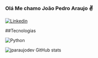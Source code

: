 ### Olá Me chamo João Pedro Araujo ✌️

[![Linkedin](https://img.shields.io/badge/LinkedIn-0077B5?style=for-the-badge&logo=linkedin&logoColor=white)](https://www.linkedin.com/in/jo%C3%A3o-pedro-araujo-328741162/)

##Tecnologias

![Python](https://img.shields.io/badge/Python-3776AB?style=for-the-badge&logo=python&logoColor=white)

![jparaujodev GitHub stats](https://github-readme-stats.vercel.app/api?username=jparaujodev&show_icons=true&theme=radical)
